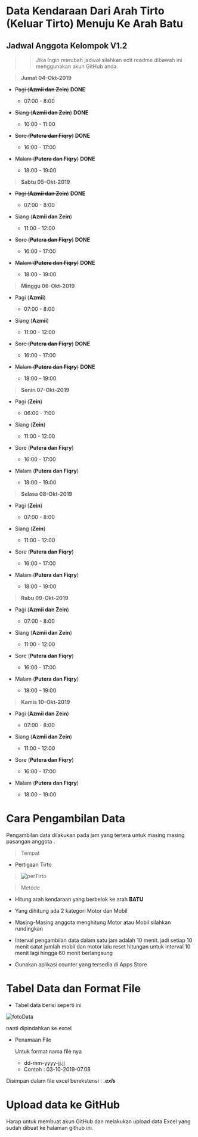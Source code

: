 # Data Kendaraan Dari Arah Tirto (Keluar Tirto) Menuju Ke Arah Batu

## Jadwal Anggota Kelompok V1.2

>> Jika Ingin merubah jadwal silahkan edit readme dibawah ini menggunakan akun GitHub anda.

> **Jumat 04-Okt-2019**

* ~~Pagi (**Azmii dan Zein**)~~ __**DONE**__
  * 07:00 - 8:00

* ~~Siang (**Azmii dan Zein**)~~ **DONE**
  * 10:00 - 11:00

* ~~Sore (**Putera dan Fiqry**)~~ **DONE**
  * 16:00 - 17:00

* ~~Malam (**Putera dan Fiqry**)~~ **DONE**
  * 18:00 - 19:00

 

> **Sabtu 05-Okt-2019**

* ~~Pagi (**Azmii dan Zein**)~~ **DONE**
  * 07:00 - 8:00

* Siang (**Azmii dan Zein**)
  * 11:00 - 12:00

* ~~Sore (**Putera dan Fiqry**)~~ **DONE**
  * 16:00 - 17:00 

* ~~Malam (**Putera dan Fiqry**)~~ **DONE**
  * 18:00 - 19:00


> **Minggu 06-Okt-2019**

* Pagi (**Azmii**)
  * 07:00 - 8:00

* Siang (**Azmii**)
  * 11:00 - 12:00

* ~~Sore (**Putera dan Fiqry**)~~ **DONE**
  * 16:00 - 17:00 

* ~~Malam (**Putera dan Fiqry**)~~ **DONE**
  * 18:00 - 19:00
 
 > **Senin 07-Okt-2019**

* Pagi (**Zein**)
  * 06:00 - 7:00

* Siang (**Zein**)
  * 11:00 - 12:00

* Sore (**Putera dan Fiqry**)
  * 16:00 - 17:00 

* Malam (**Putera dan Fiqry**)
  * 18:00 - 19:00
 
> **Selasa 08-Okt-2019**

* Pagi (**Zein**)
  * 07:00 - 8:00

* Siang (**Zein**)
  * 11:00 - 12:00

* Sore (**Putera dan Fiqry**)
  * 16:00 - 17:00 

* Malam (**Putera dan Fiqry**)
  * 18:00 - 19:00

 > **Rabu 09-Okt-2019**

* Pagi (**Azmii dan Zein**)
  * 07:00 - 8:00

* Siang (**Azmii dan Zein**)
  * 11:00 - 12:00

* Sore (**Putera dan Fiqry**)
  * 16:00 - 17:00 

* Malam (**Putera dan Fiqry**)
  * 18:00 - 19:00
 
 > **Kamis 10-Okt-2019**

* Pagi (**Azmii dan Zein**)
  * 07:00 - 8:00

* Siang (**Azmii dan Zein**)
  * 11:00 - 12:00

* Sore (**Putera dan Fiqry**)
  * 16:00 - 17:00 

* Malam (**Putera dan Fiqry**)
  * 18:00 - 19:00
 
 
# Cara Pengambilan Data

Pengambilan data dilakukan pada jam yang tertera untuk masing masing pasangan anggota .

> Tempat

* Pertigaan Tirto

> ![perTirto](https://i.ibb.co/SQ3FTsr/U-je-B3-Wjwlqiw-Qzriy-VKy-Ec-PHHZud-Fg-Muz17-BQv-Jt9op-Zlxx-Fg-NVt3-Ix-Aae-Zsh-LDwvhtje-Nt3-BRDo-S-m-Wvq-Q7l4-Ok-BFVp-RAb0pqrt-po1h-WEG3n1-RXMZe-P7-Ef-Wsna9-PPxs-Ygxdc-Pq-Q01-ZNg-L3-U13fs-E2-Sw-KEk-Ri-Fo-Oy-Xfmizb-Qin8j-X-Lco-ZWRx-Gs-Au-V-CZDLlqc-Tg-T78l-SDC7-W15-SWGinw-Tmw-B9-TQp-Mpw-NEGl-Tan-I5-J1-Q5ea6-d-B2-WYn-Tz.jpg)


> Metode

* Hitung arah kendaraan yang berbelok ke arah **BATU**

* Yang dihitung ada 2 kategori Motor dan Mobil

* Masing-Masing anggota menghitung Motor atau Mobil silahkan rundingkan

* Interval pengambilan data dalam satu jam adalah 10 menit. jadi setiap 10 menit catat jumlah mobil dan motor lalu reset   hitungan untuk interval 10 menit lagi hingga 60 menit berlangsung

* Gunakan aplikasi counter yang tersedia di Apps Store 

# Tabel Data dan Format File

* Tabel data berisi seperti ini


![fotoData](https://i.ibb.co/0fkBZfv/Screenshot-from-2019-10-03-23-37-07.png)

nanti dipindahkan ke excel

* Penamaan File
  
  Untuk format nama file nya 
  

  * dd-mm-yyyy-jj.jj
  * Contoh : 03-10-2019-07.08

Disimpan dalam file excel berekstensi : _**.exls**_

# Upload data ke GitHub

Harap untuk membuat akun GitHub dan melakukan upload data Excel yang sudah dibuat ke halaman github ini.

